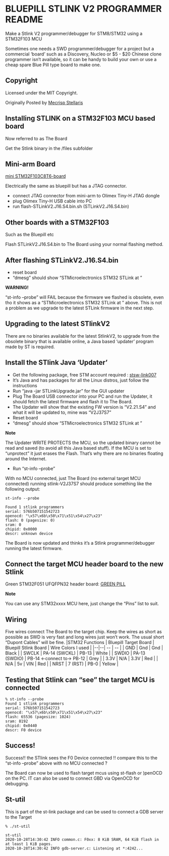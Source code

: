 # BLUEPILL STLINK V2 PROGRAMMER README
Make a Stlink V2 programmer/debugger for STM8/STM32 using a STM32F103 MCU

Sometimes one needs a SWD programmer/debugger for a project but a commercial ‘board’ such as a Discovery, Nucleo or $5 - $20 Chinese clone programmer isn’t available, so it can be handy to build your own or use a cheap spare Blue Pill type board to make one.

## Copyright
Licensed under the MIT Copyright.

Originally Posted by [Mecrisp Stellaris](https://mecrisp-stellaris-folkdoc.sourceforge.io/bluepill-stlink-programmer.html)

## Installing STLINK on a STM32F103 MCU based board
Now referred to as The Board

Get the Stlink binary in the /files subfolder

## Mini-arm Board
[mini STM32F103C8T6-board](https://mecrisp-stellaris-folkdoc.sourceforge.io/stm32-boards.html?highlight=green%20pill#shenzhen-lc-mini-stm32f103c8t6-board)

Electrically the same as bluepill but has a JTAG connector.

 * connect JTAG connector from mini-arm to Olimex Tiny-H JTAG dongle
 * plug Olimex Tiny-H USB cable into PC
 * run flash-STLinkV2.J16.S4.bin.sh (STLinkV2.J16.S4.bin)

## Other boards with a STM32F103
Such as the Bluepill etc

Flash STLinkV2.J16.S4.bin to The Board using your normal flashing method.

## After flashing STLinkV2.J16.S4.bin
 * reset board
 * “dmesg” should show “STMicroelectronics STM32 STLink at <whatever device>”

**WARNING!**

“st-info –probe” will FAIL because the firmware we flashed is obsolete, even tho it shows as a “STMicroelectronics STM32 STLink at <whatever device>” above. This is not a problem as we upgrade to the latest STLink firmware in the next step.

## Upgrading to the latest STlinkV2
There are no binaries available for the latest StlinkV2, to upgrade from the obsolete binary that is available online, a Java based ‘updater’ program made by ST is required.

## Install the STlink Java ‘Updater’
 * Get the following package, free STM account required : [stsw-link007](http://www.st.com/en/development-tools/stsw-link007.html)
 * It’s Java and has packages for all the Linux distros, just follow the instructions
 * Run “java -jar STLinkUpgrade.jar” for the GUI updater
 * Plug The Board USB connector into your PC and run the Updater, it should fetch the latest firmware and flash it to The Board.
 * The Updater will show that the existing FW version is “V2.21.S4” and what it will be updated to, mine was “V2J37S7”
 * Reset board
 * “dmesg” should show “STMicroelectronics STM32 STLink at <whatever device>”

**Note**

The Updater WRITE PROTECTS the MCU, so the updated binary cannot be read and saved (to avoid all this Java based stuff). If the MCU is set to “unprotect” it just erases the Flash. That’s why there are no binaries floating around the Internet.

 * Run “st-info –probe”

With no MCU connected, just The Board (no external target MCU connected) running stlink-V2J37S7 should produce something like the following output:
```
st-info --probe

Found 1 stlink programmers
serial: 576b507151542723
openocd: "\x57\x6b\x50\x71\x51\x54\x27\x23"
flash: 0 (pagesize: 0)
sram: 0
chipid: 0x0000
descr: unknown device
```
The Board is now updated and thinks it’s a Stlink programmer/debugger running the latest firmware.

## Connect the target MCU header board to the new Stlink
Green STM32F051 UFQFPN32 header board: [GREEN PILL](https://mecrisp-stellaris-folkdoc.sourceforge.io/stm32-boards.html?highlight=green%20pill#why-not-make-your-own-green-pill)

**Note**

You can use any STM32xxxx MCU here, just change the “Pins” list to suit.

## Wiring
Five wires connect The Board to the target chip. Keep the wires as short as possible as SWD is very fast and long wires just won’t work. The usual short “Dupont Cables” will be fine.
|STM32 Functions  |  Bluepill Target Board | Bluepill Stlink Board  | Wire Colors I used |
|--|--| -- | --  |
| GND | Gnd | Gnd | Black  |
| SWCLK | PA-14 (SWCKL) | PB-13 | White  |
| SWDIO | PA-13 (SWDIO)	| PB-14 <-connect to-> PB-12 | Grey  |
| 3.3V | N/A | 3.3V | Red  |
| N/A | 5v | VIN |  Red |
| NRST | 7 (RST) | PB-0 | Yellow |


## Testing that Stlink can “see” the target MCU is connected
```
% st-info --probe
Found 1 stlink programmers
serial: 576b507151542723
openocd: "\x57\x6b\x50\x71\x51\x54\x27\x23"
flash: 65536 (pagesize: 1024)
sram: 8192
chipid: 0x0440
descr: F0 device
```
## Success!
Success!! the STlink sees the F0 Device connected !! compare this to the “st-info –probe” above with no MCU connected ?

The Board can now be used to flash target mcus using st-flash or )penOCD on the PC. IT can also be used to connect GBD via OpenOCD for debugging.

## St-util
This is part of the st-link package and can be used to connect a GDB server to the Target
```
% ./st-util

st-util
2020-10-28T14:30:42 INFO common.c: F0xx: 8 KiB SRAM, 64 KiB flash in at least 1 KiB pages.
2020-10-28T14:30:42 INFO gdb-server.c: Listening at *:4242...
```
